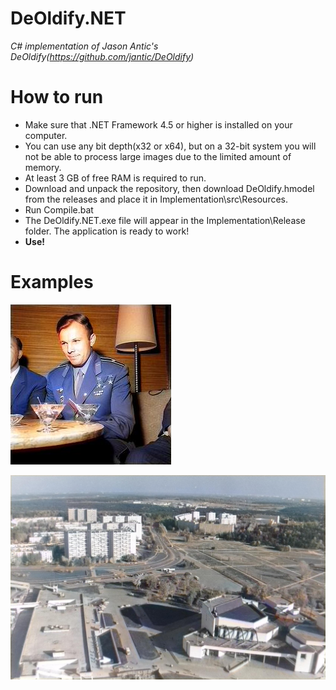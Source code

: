 # DeOldify.NET
*C# implementation of Jason Antic's DeOldify(https://github.com/jantic/DeOldify)*

# How to run
* Make sure that .NET Framework 4.5 or higher is installed on your computer.
* You can use any bit depth(x32 or x64), but on a 32-bit system you will not be able to process large images due to the limited amount of memory.
* At least 3 GB of free RAM is required to run.
* Download and unpack the repository, then download DeOldify.hmodel from the releases and place it in Implementation\src\Resources.
* Run Compile.bat
* The DeOldify.NET.exe file will appear in the Implementation\Release folder. The application is ready to work!
* **Use!**

# Examples

![Example1](https://github.com/ColorfulSoft/DeOldify.NET/blob/main/Examples/Example1.jpg)

![Example2](https://github.com/ColorfulSoft/DeOldify.NET/blob/main/Examples/Example2.jpg)

